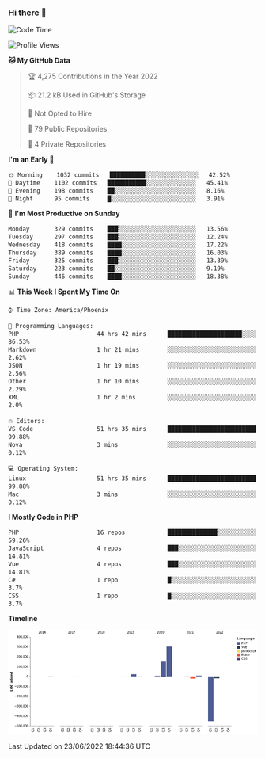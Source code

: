 ### Hi there 👋

<!--START_SECTION:waka-->
![Code Time](http://img.shields.io/badge/Code%20Time-0%20secs-blue)

![Profile Views](http://img.shields.io/badge/Profile%20Views-0-blue)

**🐱 My GitHub Data** 

> 🏆 4,275 Contributions in the Year 2022
 > 
> 📦 21.2 kB Used in GitHub's Storage 
 > 
> 🚫 Not Opted to Hire
 > 
> 📜 79 Public Repositories 
 > 
> 🔑 4 Private Repositories  
 > 
**I'm an Early 🐤** 

```text
🌞 Morning    1032 commits   ██████████░░░░░░░░░░░░░░░   42.52% 
🌆 Daytime    1102 commits   ███████████░░░░░░░░░░░░░░   45.41% 
🌃 Evening    198 commits    ██░░░░░░░░░░░░░░░░░░░░░░░   8.16% 
🌙 Night      95 commits     █░░░░░░░░░░░░░░░░░░░░░░░░   3.91%

```
📅 **I'm Most Productive on Sunday** 

```text
Monday       329 commits    ███░░░░░░░░░░░░░░░░░░░░░░   13.56% 
Tuesday      297 commits    ███░░░░░░░░░░░░░░░░░░░░░░   12.24% 
Wednesday    418 commits    ████░░░░░░░░░░░░░░░░░░░░░   17.22% 
Thursday     389 commits    ████░░░░░░░░░░░░░░░░░░░░░   16.03% 
Friday       325 commits    ███░░░░░░░░░░░░░░░░░░░░░░   13.39% 
Saturday     223 commits    ██░░░░░░░░░░░░░░░░░░░░░░░   9.19% 
Sunday       446 commits    ████░░░░░░░░░░░░░░░░░░░░░   18.38%

```


📊 **This Week I Spent My Time On** 

```text
⌚︎ Time Zone: America/Phoenix

💬 Programming Languages: 
PHP                      44 hrs 42 mins      █████████████████████░░░░   86.53% 
Markdown                 1 hr 21 mins        ░░░░░░░░░░░░░░░░░░░░░░░░░   2.62% 
JSON                     1 hr 19 mins        ░░░░░░░░░░░░░░░░░░░░░░░░░   2.56% 
Other                    1 hr 10 mins        ░░░░░░░░░░░░░░░░░░░░░░░░░   2.29% 
XML                      1 hr 2 mins         ░░░░░░░░░░░░░░░░░░░░░░░░░   2.0%

🔥 Editors: 
VS Code                  51 hrs 35 mins      █████████████████████████   99.88% 
Nova                     3 mins              ░░░░░░░░░░░░░░░░░░░░░░░░░   0.12%

💻 Operating System: 
Linux                    51 hrs 35 mins      █████████████████████████   99.88% 
Mac                      3 mins              ░░░░░░░░░░░░░░░░░░░░░░░░░   0.12%

```

**I Mostly Code in PHP** 

```text
PHP                      16 repos            ██████████████░░░░░░░░░░░   59.26% 
JavaScript               4 repos             ███░░░░░░░░░░░░░░░░░░░░░░   14.81% 
Vue                      4 repos             ███░░░░░░░░░░░░░░░░░░░░░░   14.81% 
C#                       1 repo              █░░░░░░░░░░░░░░░░░░░░░░░░   3.7% 
CSS                      1 repo              █░░░░░░░░░░░░░░░░░░░░░░░░   3.7%

```


**Timeline**

![Chart not found](https://raw.githubusercontent.com/mikebronner/mikebronner/master/charts/bar_graph.png) 


 Last Updated on 23/06/2022 18:44:36 UTC
<!--END_SECTION:waka-->

<!--
**mikebronner/mikebronner** is a ✨ _special_ ✨ repository because its `README.md` (this file) appears on your GitHub profile.

Here are some ideas to get you started:

- 🔭 I’m currently working on ...
- 🌱 I’m currently learning ...
- 👯 I’m looking to collaborate on ...
- 🤔 I’m looking for help with ...
- 💬 Ask me about ...
- 📫 How to reach me: ...
- 😄 Pronouns: ...
- ⚡ Fun fact: ...
-->
